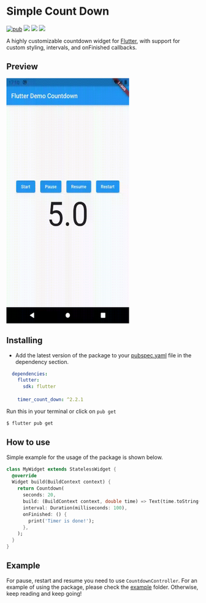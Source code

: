 # Simple Count Down

[![pub](https://img.shields.io/pub/v/timer_count_down?logo=dart)](https://pub.dev/packages/timer_count_down)
![](https://badges.fyi/github/latest-tag/DizoftTeam/simple_count_down)
![](https://badges.fyi/github/stars/DizoftTeam/simple_count_down)
![](https://badges.fyi/github/license/DizoftTeam/simple_count_down)

A highly customizable countdown widget for [Flutter](https://flutter.dev/), with support for custom styling, intervals, and onFinished callbacks.

## Preview

<img src="https://raw.githubusercontent.com/DizoftTeam/simple_count_down/master/assets/preview.gif" width="320" height="640" />

## Installing

* Add the latest version of the package to your [pubspec.yaml](https://github.com/DizoftTeam/simple_count_down/blob/master/example/pubspec.yaml) file in the dependency section.

```yaml
  dependencies:
    flutter:
      sdk: flutter

    timer_count_down: ^2.2.1
```
Run this in your terminal or click on `pub get`

```sh
$ flutter pub get
```

## How to use

Simple example for the usage of the package is shown below.

```dart
class MyWidget extends StatelessWidget {
  @override
  Widget build(BuildContext context) {
    return Countdown(
      seconds: 20,
      build: (BuildContext context, double time) => Text(time.toString()),
      interval: Duration(milliseconds: 100),
      onFinished: () {
        print('Timer is done!');
      },
    );
  }
}
```
## Example

For pause, restart and resume you need to use `CountdownController`.
For an example of using the package, please check the [example](./example) folder. Otherwise, keep reading and keep going!
